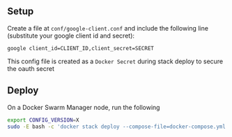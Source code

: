 ## Setup

Create a file at `conf/google-client.conf` and include the following line (substitute your google client id and secret):

```
google client_id=CLIENT_ID,client_secret=SECRET
```

This config file is created as a `Docker Secret` during stack deploy to secure the oauth secret

## Deploy

On a Docker Swarm Manager node, run the following
```bash
export CONFIG_VERSION=X
sudo -E bash -c 'docker stack deploy --compose-file=docker-compose.yml caddy'
```